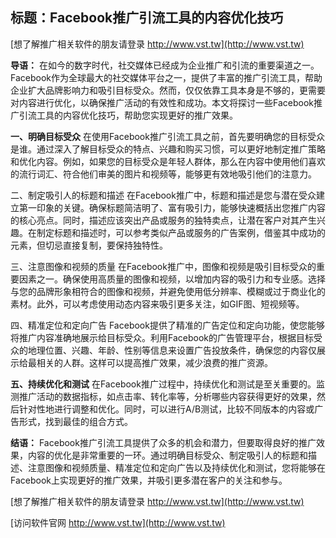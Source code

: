 ## **标题：Facebook推广引流工具的内容优化技巧**

[想了解推广相关软件的朋友请登录 http://www.vst.tw](http://www.vst.tw)

**导语：**
在如今的数字时代，社交媒体已经成为企业推广和引流的重要渠道之一。Facebook作为全球最大的社交媒体平台之一，提供了丰富的推广引流工具，帮助企业扩大品牌影响力和吸引目标受众。然而，仅仅依靠工具本身是不够的，更需要对内容进行优化，以确保推广活动的有效性和成功。本文将探讨一些Facebook推广引流工具的内容优化技巧，帮助您实现更好的推广效果。

**一、明确目标受众**
在使用Facebook推广引流工具之前，首先要明确您的目标受众是谁。通过深入了解目标受众的特点、兴趣和购买习惯，可以更好地制定推广策略和优化内容。例如，如果您的目标受众是年轻人群体，那么在内容中使用他们喜欢的流行词汇、符合他们审美的图片和视频等，能够更有效地吸引他们的注意力。

二、制定吸引人的标题和描述
在Facebook推广中，标题和描述是您与潜在受众建立第一印象的关键。确保标题简洁明了、富有吸引力，能够快速概括出您推广内容的核心亮点。同时，描述应该突出产品或服务的独特卖点，让潜在客户对其产生兴趣。在制定标题和描述时，可以参考类似产品或服务的广告案例，借鉴其中成功的元素，但切忌直接复制，要保持独特性。

三、注意图像和视频的质量
在Facebook推广中，图像和视频是吸引目标受众的重要因素之一。确保使用高质量的图像和视频，以增加内容的吸引力和专业感。选择与您的品牌形象相符合的图像和视频，并避免使用低分辨率、模糊或过于商业化的素材。此外，可以考虑使用动态内容来吸引更多关注，如GIF图、短视频等。

四、精准定位和定向广告
Facebook提供了精准的广告定位和定向功能，使您能够将推广内容准确地展示给目标受众。利用Facebook的广告管理平台，根据目标受众的地理位置、兴趣、年龄、性别等信息来设置广告投放条件，确保您的内容仅展示给最相关的人群。这样可以提高推广效果，减少浪费的推广资源。

**五、持续优化和测试**
在Facebook推广过程中，持续优化和测试是至关重要的。监测推广活动的数据指标，如点击率、转化率等，分析哪些内容获得更好的效果，然后针对性地进行调整和优化。同时，可以进行A/B测试，比较不同版本的内容或广告形式，找到最佳的组合方式。

**结语：**
Facebook推广引流工具提供了众多的机会和潜力，但要取得良好的推广效果，内容的优化是非常重要的一环。通过明确目标受众、制定吸引人的标题和描述、注意图像和视频质量、精准定位和定向广告以及持续优化和测试，您将能够在Facebook上实现更好的推广效果，并吸引更多潜在客户的关注和参与。

[想了解推广相关软件的朋友请登录 http://www.vst.tw](http://www.vst.tw)


[访问软件官网 http://www.vst.tw](http://www.vst.tw)
